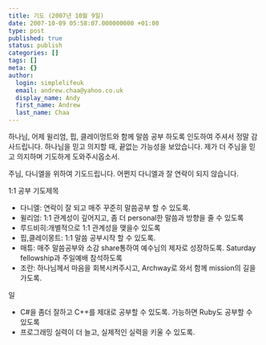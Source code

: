 ```yaml
---
title: 기도 (2007년 10월 9일)
date: 2007-10-09 05:58:07.000000000 +01:00
type: post
published: true
status: publish
categories: []
tags: []
meta: {}
author:
  login: simplelifeuk
  email: andrew.chaa@yahoo.co.uk
  display_name: Andy
  first_name: Andrew
  last_name: Chaa
---
```

<p>하나님, 어제 윌리엄, 핍, 클레이멍트와 함께 말씀 공부 하도록 인도하여 주셔서 정말 감사드립니다. 하나님을 믿고 의지할 때, 끝없는 가능성을 보았습니다. 제가 더 주님을 믿고 의지하며 기도하게 도와주시옵소서.</p>
<p>주님, 다니엘을 위하여 기도드립니다. 어쩐지 다니엘과 잘 연락이 되지 않습니다.</p>
<p>1:1 공부 기도제목</p>
<ul>
<li>다니엘: 연락이 잘 되고 매주 꾸준히 말씀공부 할 수 있도록.</li>
<li>윌리엄: 1:1 관계성이 깊어지고, 좀 더 personal한 말씀과 방향을 줄 수 있도록</li>
<li>루드비히:개별적으로 1:1 관계성을 맺을수 있도록</li>
<li>핍,클레이몽트: 1:1 말씀 공부시작 할 수 있도록.</li>
<li>매튜: 매주 말씀공부와 소감 share통하여 예수님의 제자로 성장하도록. Saturday fellowship과 주일예배 참석하도록</li>
<li>조란: 하나님께서 마음을 회복시켜주시고, Archway로 와서 함께 mission의 길을 가도록.</li>
</ul>
<p>일</p>
<ul>
<li>C#을 좀더 잘하고 C++를 제대로 공부할 수 있도록. 가능하면 Ruby도 공부할 수 있도록</li>
<li>프로그래밍 실력이 더 늘고, 실제적인 실력을 키울 수 있도록.</li>
</ul>
